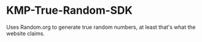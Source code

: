 # KMP-True-Random-SDK
Uses Random.org to generate true random numbers, at least that's what the website claims.
